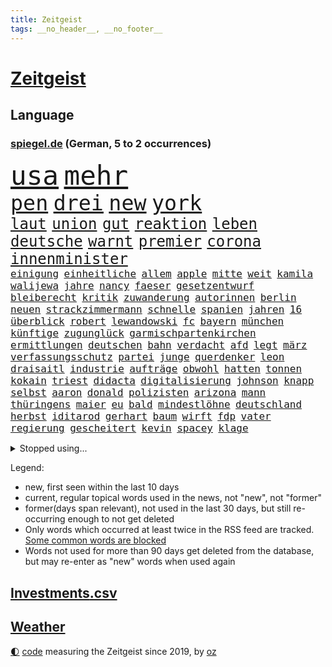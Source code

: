 ```yaml
---
title: Zeitgeist
tags: __no_header__, __no_footer__
---
```


# [Zeitgeist](https://oliz.io/zeitgeist/)

## Language

<h3><a href="https://www.spiegel.de" target="_blank">spiegel.de</a> (German, 5 to 2 occurrences)</h3>
<p style="font-family:monospace">
<span style="font-size:32pt"><a href="news_links.html#usa" class="current">usa</a></span>
<span style="font-size:32pt"><a href="news_links.html#mehr" class="current">mehr</a></span>
<br>
<span style="font-size:25pt"><a href="news_links.html#pen" class="current">pen</a></span>
<span style="font-size:25pt"><a href="news_links.html#drei" class="current">drei</a></span>
<span style="font-size:25pt"><a href="news_links.html#new" class="current">new</a></span>
<span style="font-size:25pt"><a href="news_links.html#york" class="current">york</a></span>
<br>
<span style="font-size:18pt"><a href="news_links.html#laut" class="current">laut</a></span>
<span style="font-size:18pt"><a href="news_links.html#union" class="current">union</a></span>
<span style="font-size:18pt"><a href="news_links.html#gut" class="current">gut</a></span>
<span style="font-size:18pt"><a href="news_links.html#reaktion" class="current">reaktion</a></span>
<span style="font-size:18pt"><a href="news_links.html#leben" class="current">leben</a></span>
<span style="font-size:18pt"><a href="news_links.html#deutsche" class="current">deutsche</a></span>
<span style="font-size:18pt"><a href="news_links.html#warnt" class="current">warnt</a></span>
<span style="font-size:18pt"><a href="news_links.html#premier" class="current">premier</a></span>
<span style="font-size:18pt"><a href="news_links.html#corona" class="current">corona</a></span>
<span style="font-size:18pt"><a href="news_links.html#innenminister" class="current">innenminister</a></span>
<br>
<span style="font-size:12pt"><a href="news_links.html#einigung" class="current">einigung</a></span>
<span style="font-size:12pt"><a href="news_links.html#einheitliche" class="new">einheitliche</a></span>
<span style="font-size:12pt"><a href="news_links.html#allem" class="current">allem</a></span>
<span style="font-size:12pt"><a href="news_links.html#apple" class="current">apple</a></span>
<span style="font-size:12pt"><a href="news_links.html#mitte" class="current">mitte</a></span>
<span style="font-size:12pt"><a href="news_links.html#weit" class="current">weit</a></span>
<span style="font-size:12pt"><a href="news_links.html#kamila" class="current">kamila</a></span>
<span style="font-size:12pt"><a href="news_links.html#walijewa" class="current">walijewa</a></span>
<span style="font-size:12pt"><a href="news_links.html#jahre" class="current">jahre</a></span>
<span style="font-size:12pt"><a href="news_links.html#nancy" class="current">nancy</a></span>
<span style="font-size:12pt"><a href="news_links.html#faeser" class="current">faeser</a></span>
<span style="font-size:12pt"><a href="news_links.html#gesetzentwurf" class="current">gesetzentwurf</a></span>
<span style="font-size:12pt"><a href="news_links.html#bleiberecht" class="new">bleiberecht</a></span>
<span style="font-size:12pt"><a href="news_links.html#kritik" class="current">kritik</a></span>
<span style="font-size:12pt"><a href="news_links.html#zuwanderung" class="new">zuwanderung</a></span>
<span style="font-size:12pt"><a href="news_links.html#autorinnen" class="new">autorinnen</a></span>
<span style="font-size:12pt"><a href="news_links.html#berlin" class="current">berlin</a></span>
<span style="font-size:12pt"><a href="news_links.html#neuen" class="current">neuen</a></span>
<span style="font-size:12pt"><a href="news_links.html#strackzimmermann" class="current">strackzimmermann</a></span>
<span style="font-size:12pt"><a href="news_links.html#schnelle" class="current">schnelle</a></span>
<span style="font-size:12pt"><a href="news_links.html#spanien" class="current">spanien</a></span>
<span style="font-size:12pt"><a href="news_links.html#jahren" class="current">jahren</a></span>
<span style="font-size:12pt"><a href="news_links.html#16" class="current">16</a></span>
<span style="font-size:12pt"><a href="news_links.html#überblick" class="current">überblick</a></span>
<span style="font-size:12pt"><a href="news_links.html#robert" class="current">robert</a></span>
<span style="font-size:12pt"><a href="news_links.html#lewandowski" class="current">lewandowski</a></span>
<span style="font-size:12pt"><a href="news_links.html#fc" class="current">fc</a></span>
<span style="font-size:12pt"><a href="news_links.html#bayern" class="current">bayern</a></span>
<span style="font-size:12pt"><a href="news_links.html#münchen" class="current">münchen</a></span>
<span style="font-size:12pt"><a href="news_links.html#künftige" class="current">künftige</a></span>
<span style="font-size:12pt"><a href="news_links.html#zugunglück" class="current">zugunglück</a></span>
<span style="font-size:12pt"><a href="news_links.html#garmischpartenkirchen" class="current">garmischpartenkirchen</a></span>
<span style="font-size:12pt"><a href="news_links.html#ermittlungen" class="current">ermittlungen</a></span>
<span style="font-size:12pt"><a href="news_links.html#deutschen" class="current">deutschen</a></span>
<span style="font-size:12pt"><a href="news_links.html#bahn" class="current">bahn</a></span>
<span style="font-size:12pt"><a href="news_links.html#verdacht" class="current">verdacht</a></span>
<span style="font-size:12pt"><a href="news_links.html#afd" class="current">afd</a></span>
<span style="font-size:12pt"><a href="news_links.html#legt" class="current">legt</a></span>
<span style="font-size:12pt"><a href="news_links.html#märz" class="current">märz</a></span>
<span style="font-size:12pt"><a href="news_links.html#verfassungsschutz" class="current">verfassungsschutz</a></span>
<span style="font-size:12pt"><a href="news_links.html#partei" class="current">partei</a></span>
<span style="font-size:12pt"><a href="news_links.html#junge" class="current">junge</a></span>
<span style="font-size:12pt"><a href="news_links.html#querdenker" class="current">querdenker</a></span>
<span style="font-size:12pt"><a href="news_links.html#leon" class="current">leon</a></span>
<span style="font-size:12pt"><a href="news_links.html#draisaitl" class="new">draisaitl</a></span>
<span style="font-size:12pt"><a href="news_links.html#industrie" class="current">industrie</a></span>
<span style="font-size:12pt"><a href="news_links.html#aufträge" class="current">aufträge</a></span>
<span style="font-size:12pt"><a href="news_links.html#obwohl" class="current">obwohl</a></span>
<span style="font-size:12pt"><a href="news_links.html#hatten" class="current">hatten</a></span>
<span style="font-size:12pt"><a href="news_links.html#tonnen" class="current">tonnen</a></span>
<span style="font-size:12pt"><a href="news_links.html#kokain" class="current">kokain</a></span>
<span style="font-size:12pt"><a href="news_links.html#triest" class="new">triest</a></span>
<span style="font-size:12pt"><a href="news_links.html#didacta" class="new">didacta</a></span>
<span style="font-size:12pt"><a href="news_links.html#digitalisierung" class="current">digitalisierung</a></span>
<span style="font-size:12pt"><a href="news_links.html#johnson" class="current">johnson</a></span>
<span style="font-size:12pt"><a href="news_links.html#knapp" class="current">knapp</a></span>
<span style="font-size:12pt"><a href="news_links.html#selbst" class="current">selbst</a></span>
<span style="font-size:12pt"><a href="news_links.html#aaron" class="current">aaron</a></span>
<span style="font-size:12pt"><a href="news_links.html#donald" class="current">donald</a></span>
<span style="font-size:12pt"><a href="news_links.html#polizisten" class="current">polizisten</a></span>
<span style="font-size:12pt"><a href="news_links.html#arizona" class="new">arizona</a></span>
<span style="font-size:12pt"><a href="news_links.html#mann" class="current">mann</a></span>
<span style="font-size:12pt"><a href="news_links.html#thüringens" class="new">thüringens</a></span>
<span style="font-size:12pt"><a href="news_links.html#maier" class="current">maier</a></span>
<span style="font-size:12pt"><a href="news_links.html#eu" class="current">eu</a></span>
<span style="font-size:12pt"><a href="news_links.html#bald" class="current">bald</a></span>
<span style="font-size:12pt"><a href="news_links.html#mindestlöhne" class="new">mindestlöhne</a></span>
<span style="font-size:12pt"><a href="news_links.html#deutschland" class="current">deutschland</a></span>
<span style="font-size:12pt"><a href="news_links.html#herbst" class="current">herbst</a></span>
<span style="font-size:12pt"><a href="news_links.html#iditarod" class="new">iditarod</a></span>
<span style="font-size:12pt"><a href="news_links.html#gerhart" class="new">gerhart</a></span>
<span style="font-size:12pt"><a href="news_links.html#baum" class="new">baum</a></span>
<span style="font-size:12pt"><a href="news_links.html#wirft" class="current">wirft</a></span>
<span style="font-size:12pt"><a href="news_links.html#fdp" class="current">fdp</a></span>
<span style="font-size:12pt"><a href="news_links.html#vater" class="current">vater</a></span>
<span style="font-size:12pt"><a href="news_links.html#regierung" class="current">regierung</a></span>
<span style="font-size:12pt"><a href="news_links.html#gescheitert" class="current">gescheitert</a></span>
<span style="font-size:12pt"><a href="news_links.html#kevin" class="current">kevin</a></span>
<span style="font-size:12pt"><a href="news_links.html#spacey" class="current">spacey</a></span>
<span style="font-size:12pt"><a href="news_links.html#klage" class="current">klage</a></span>
</p>
<details>
<summary>Stopped using...</summary>
<p class="former" style="font-size:12pt">
chelsea(594) verlieren(594) 75(593) bayerische(593) coronainfektionen(593) positionen(593) van(593) verstöße(592) zurzeit(592) beschwerde(591) doku(591) enorm(591) entdeckten(591) entlastet(591) geschäfte(591) muster(591) verschärfen(591) benjamin(590) einiges(590) früh(590) gewissen(590) insekten(590) kita(590) legendären(590) räumen(590) schwierigen(590) unmöglich(590) wirecard(590) angeklagte(589) befürchten(589) diskriminierung(589) entschuldigt(589) erholt(589) scheuer(589) arbeitnehmer(588) bewährung(588) hotel(588) reul(588) schlag(588) sonne(588) unerwartet(588) unterschiede(588) zuerst(588) armenien(587) außenpolitik(587) entwicklungen(587) feierte(587) gast(587) kauft(587) niederländische(587) streitkräfte(587) trauer(587) weise(587) 125(586) arsenal(586) beruf(586) desaster(586) einstieg(586) ersetzen(586) konzept(586) paare(586) persönliche(586) rutschen(586) verlief(586) veröffentlichte(586) äußerungen(586) 96(585) berlins(585) bernd(585) echte(585) flieht(585) gewerkschaft(585) jahrzehnten(585) kanzleramt(585) radikale(585) warnte(585) yorker(585) 65(584) bereiten(584) debakel(584) erheben(584) ernst(584) europäer(584) fortschritt(584) jüngste(584) konzernchef(584) schiedsrichter(584) sicherheitskräfte(584) szene(584) terroristen(584) tests(584) usgericht(584) bisschen(583) diskutieren(583) dubai(583) erscheinen(583) eskalieren(583) fahrt(583) jagd(583) mangelt(583) minderjährige(583) unruhen(583) anlagen(582) atem(582) ausflug(582) betriebe(582) durchgesetzt(582) erneuten(582) grünheide(582) konjunktur(582) medienbericht(582) nachspiel(582) sendet(582) tweet(582) umsatz(582) wurzeln(582) anbieten(581) bewährungsstrafe(581) inszeniert(581) maximal(581) mitarbeitern(581) plaßmann(581) stuttmann(581) unterstützer(581) ziemlich(581) 7(580) abgesetzt(580) angriffe(580) franziskus(580) hunde(580) illegalen(580) klären(580) kollaps(580) wohnen(580) bolsonaro(579) europäischer(579) geräte(579) jair(579) tagelang(579) 10(578) anschließend(578) behandeln(578) endgültig(578) rollen(578) verteidigung(578) dachte(577) debatten(577) gemeinsamen(577) lernt(577) rekordhoch(577) tauchen(577) vermeintlichen(577) beleidigt(576) erlebte(576) freunde(576) hände(576) reagierten(576) restaurants(576) erschöpft(575) gedanken(575) leitet(575) milliarde(575) verspielt(575) ausschuss(574) kinos(574) nachfrage(574) tragödie(574) fakten(573) flüchtlingen(573) autoindustrie(572) sportlerinnen(572) 45(571) fortgesetzt(571) gefälschte(571) kindes(571) pflegekräfte(571) privat(571) baut(570) erfolgreichsten(570) ermordeten(570) forschung(570) kooperation(570) patient(570) einiger(568) ostsee(568) aufhalten(567) frisch(567) gegnern(567) immunität(567) nase(567) verantwortung(567) verwandelt(567) übernommen(567) gesamten(566) küstenwache(566) le(564) aufgetaucht(563) auktion(563) landete(563) pkw(563) spitzenreiter(562) bestmarke(561) fan(561) laufenden(561) präsenz(561) vorwürfen(561) fürth(560) insolvenz(559) katja(559) stimmten(558) gastronomie(557) umfragewerte(557) pushbacks(556) pleite(555) kassierte(554) niederländischen(554) abgeschlossen(552) heutigen(552) football(551) tuchel(548) präsidentschaft(547) festhalten(545) veränderungen(544) vertraute(541) eingeschaltet(540) einblicke(538) engen(537) karlsruhe(536) entbrannt(534) härtere(534) pentagon(533) sprit(532) offener(529) sammeln(529) marine(525) entführt(524) suv(524) coronafolgen(523) vereins(522) wmtitel(521) politischer(520) rechter(520) cdu/csu(517) aggressiv(516) stopp(512) behindert(511) pfleger(510) 15jährige(505) auslieferung(505) kuba(502) lieferketten(494) spritze(491) irgendwie(488) klettert(471) bekannter(468) stromnetz(463) ausstellung(455) rückgang(452) wolken(447) autobahnen(444) fängt(435) zusammengebrochen(423) schenkt(420) pressefreiheit(416) beleidigte(406) kanadischen(402) werte(398) interessen(391) finanziert(390) komme(386) institute(383) grünes(375) stolpert(367) 38(357) laster(357) gefälscht(353) tendenzen(350) organisierten(346) warb(339) ministerin(336) umfassende(335) chipmangel(333) lokal(333) träumt(331) versichert(330) ewigkeit(327) azubis(325) vorerkrankungen(324) arme(321) füllen(317) geldwäsche(314) white(313) spiegelpodcast(312) assange(311) wandte(309) geldstrafen(305) mächtigen(304) chaotischen(303) kleinkinder(303) verurteilung(303) wunderkind(299) ermordung(294) karrierecoach(294) kapitolsturm(290) rohstoff(289) dörfer(288) bezieht(287) pegasus(287) immobilienmarkt(285) vertretung(285) zerstörten(285) japans(283) revier(282) topmanager(282) ersetzt(281) angemeldet(280) bemerkbar(280) gestern(277) nicole(277) 69(276) löschen(276) binden(274) achtzigerjahren(273) staatskonzern(273) lauf(270) 400000(268) alternative(268) drauf(267) chappatte(266) stehlen(265) rights(264) watch(264) fische(263) liebsten(263) z(260) drehte(259) gewohnt(259) hessens(259) momente(259) müttern(259) scholz'(259) tabellenführer(259) hawaii(254) illegaler(254) gehälter(253) preiserhöhungen(253) reisten(253) tabellenführung(251) ernüchternd(250) gefiel(248) minderheiten(247) offene(247) ausreisen(244) lka(243) gysi(242) operationen(242) krieger(241) fehlender(240) gerichtsurteil(240) zuwachs(240) söders(239) gleichen(238) immobilie(236) arten(235) fracht(234) trage(234) bundestagsdebatte(233) genesung(233) deaktiviert(232) bedauert(231) redet(231) feministin(230) kleinere(230) coronaprotest(229) genügt(229) inhaftierte(229) demut(227) basketballstar(226) energiekosten(225) realen(224) rwe(224) ham(222) unterhaus(221) spezielle(220) umstellung(220) wesen(220) berufen(219) gestiegenen(219) schmuggel(219) erneutes(218) franz(218) krankenkassen(217) leise(216) unsicherheiten(216) arbeitslosen(215) alarmieren(214) gaspreisen(208) gap(207) verheerendes(207) bestimmen(206) feiertag(206) verblüffend(206) dan(205) herunter(205) engere(201) wirksam(201) döpfner(199) spielzeug(199) radikaler(198) verstorbene(198) aufpassen(197) bayernprofi(196) versenkt(196) luftwaffe(195) oberlandesgericht(195) stromausfall(194) legendäre(193) wärme(193) mohamed(192) schmuck(190) steuereinnahmen(189) immobilienbesitzer(188) meldungen(188) nutzung(188) thorsten(188) kritikern(187) menschenrechtsorganisation(186) bekannteste(185) geschaut(184) blauen(183) summen(183) wahr(183) hotspur(181) mehrheitlich(181) perfekt(181) ablehnung(180) plattformen(180) feuerte(179) kürzer(179) ungestört(179) überraschenden(179) eegumlage(178) amanda(177) gräueltaten(177) quält(177) schier(177) verschwörungstheorien(177) boykottieren(176) tatortvote(175) erlaubte(173) teslaaktien(173) tommy(173) wirtschaftlich(173) karneval(171) lebenslang(171) waffenruhe(171) extremer(170) kontakten(169) strompreise(169) kinderbetreuung(167) mitleid(167) oskar(167) rekordzahl(167) thesen(167) dunja(166) guterres(166) promis(166) unogeneralsekretär(166) einschränken(165) erwiesen(164) tatwaffe(164) erschütternd(163) kalter(163) heran(162) sotheby's(162) unendliche(162) verschiedener(162) versicherten(162) brandbrief(161) klaas(161) rostocker(161) spielzeit(161) dinosaurier(160) jederzeit(160) marius(160) ausliefern(159) emotional(159) geteilt(158) impfpässe(158) sagten(158) tschentscher(158) hoffe(155) unterzeichnen(155) coronaimpfpflicht(153) moralisch(152) omikronvariante(152) rätselhafter(151) traditionellen(150) mecklenburgvorpommerns(148) millionenbetrag(148) gemütlich(147) möchten(147) rechtsradikalen(146) jüngst(145) angelegt(144) balkan(144) beziehen(144) tennislegende(143) erfolgte(142) kannten(142) bowl(141) commerzbank(141) patzer(141) beamter(140) getäuscht(140) kern(140) ricarda(140) erschwert(139) europaweit(139) ungleich(139) abtransport(138) aktiver(138) inspiriert(138) charlotte(137) landsmann(137) schlaganfall(137) audi(136) geschlecht(136) sperma(136) auktionshaus(134) ausgebreitet(134) heiligen(134) way(133) fernweh(132) getränke(132) lörrach(130) meere(130) atemnot(128) neuwagen(128) versteigerung(128) céline(127) erwachsener(126) flugzeugträger(126) gefeierten(126) heuert(126) japaner(126) verhör(126) absolut(125) angreifen(125) luftangriffe(125) verkaufte(125) zahlreicher(125) verkünden(124) engel(123) entfalten(123) elden(120) hartes(120) igor(120) getragen(119) krimineller(118) verkürzung(118) abgerissen(117) ausraster(117) feuerwerkskörper(117) lucaapp(116) damalige(115) vorzeitigen(115) baldigen(113) aufgerüstet(112) kraftwerke(112) memoiren(112) reichlich(112) republikanerin(112) aneinander(111) kommunikation(111) erftstadt(110) klitschko(110) orange(110) ceo(109) insolvenzverfahren(109) zehntausenden(109) algerien(107) helgoland(107) beschuldigte(106) billige(106) geringe(106) melnyk(106) verlässlich(106) auszuschließen(105) macher(105) ruhen(105) sánchez(105) überstehen(105) beriet(104) diebstahl(104) gastbeitrag(104) horror(104) m(104) preissprünge(104) 62(103) bekanntgegeben(103) lobende(103) stellungnahme(103) westens(103) zahlungssystem(103) andrij(102) barbara(101) beckenbauer(101) fraglich(101) komplexe(101) murray(101) everton(100) milliardenschweren(100) assanges(99) eigentore(99) fähigkeiten(99) vorrangig(99) abgeschnitten(98) fragten(98) geldquellen(98) kansas(98) militärhilfe(98) nordseeküste(98) kontaktaufnahme(96) oppositionellen(96) schwelle(96) ustruppen(96) ausgespäht(95) neil(95) usbundesstaaten(95) verarbeitet(95) verwaltung(95) zensur(95) grünenvorsitzende(94) herum(94) jacht(94) verzeichnen(94) eingesammelt(93) schnellste(93) sortiment(93) verwüstet(93) eubehörde(92) square(92) verpuffen(92) etabliert(91) befristete(90) jener(90) lebende(90) marokko(90) müllerwesternhagen(90) polizistin(90) wilhelmshaven(90) kiesewetter(89) ohio(89) roderich(89) tessin(89) begleiten(88) kündigungswelle(88) milieu(88) ruht(88) samt(88) vierjähriger(88) ölgemälde(88) betreibt(87) diskriminierend(87) geplanter(87) keir(87) labourchef(87) leak(87) mayer(87) niedriger(87) starmer(87) überlaufen(87) boykotts(86) börsenwert(86) durchlöchert(86) ernannten(86) ideal(86) lautstark(86) lästert(86) rekonstruktion(86) wmfinals(86) zombie(86) bombardiert(85) geschwächt(85) gestarteten(85) gitter(85) stammen(85) 98(84) alarmismus(84) hitlers(84) ramadan(84) ronnie(84) year(84) 1982(83) abrechnung(83) fragwürdigen(83) harrte(83) russischorthodoxen(83) umgebung(83) zusammenziehen(83) angstzuständen(82) fight(82) antisemitismusvorwürfe(81) bundeswehreinsatz(81) denselben(81) ecstasy(81) gebauer(81) ständigem(81) unerwartetes(81) versuchter(81) abgeschafft(80) argumentation(80) erkrankten(80) ernsthaft(80) kurt(80) modi(80) motiven(80) muslime(80) narendra(80) thief(80) torwart(80) air(79) cumexskandal(79) dagmar(79) eminem(79) fantastisch(79) hacks(79) parlamente(79) südamerika(79) ökostrom(79) abgewendet(78) adler(78) mau(78) oberpfalz(78) raketenstufe(78) scham(78) sensationelle(78) bologna(77) brustkrebs(77) geschäftspartner(77) kanonen(77) kollabierte(77) königsfamilie(77) populärer(77) spdpromis(77) stromkosten(77) 170(76) daxkonzerns(76) erfolglosen(76) feuerwehreinsatz(76) menschlichen(76) rückrunde(76) bevorstehende(75) bundesbehörden(75) inakzeptable(75) plätzen(75) verspätet(75) friedhof(74) irrsinn(74) menschliches(74) regionalwahl(74) teilrückzug(74) uralte(74) widmen(74) anflug(73) oleg(73) rissen(73) schwache(73) sportart(73) vereinslegende(73) antonia(72) bomben(72) brüste(72) kleben(72) verkommen(72) anliegen(71) bevorsteht(71) coronainfizierte(71) geweint(71) hinterbliebenen(71) messbar(71) süddeutschen(71) werbeverbot(71) aggressors(70) boom(70) glimpflich(70) hapert(70) nintendo(70) wii(70) 237(69) brandenburger(69) mohan(69) märkte(69) premierleagueklub(69) unmittelbar(69) vorgehens(69) befruchtung(68) bundesligaspiel(68) coronaviren(68) kran(68) stücke(68) zentraler(68) ankläger(67) ansteuern(67) aufzubrechen(67) entwenden(67) chemikalien(66) dieter(66) energieträgern(66) gasimporte(66) gegenden(66) importe(66) kremltruppen(66) nachtleben(66) rekordtief(66) stoff(66) überweisen(66) abrüstung(65) ausfällen(65) einreiseverbot(65) geheimdienstchef(65) grassiert(65) höchstwahrscheinlich(65) jüngstes(65) kletterten(65) konkretisiert(65) sberbank(65) ukraineflüchtlinge(65) schlechter(64) söhne(64) ulla(64) unfair(64) auswüchse(63) darstellungen(63) europatochter(63) luxushotels(63) masse(63) russisch(63) sberbanktochter(63) stromversorgung(63) beschießen(62) beschreiben(62) blutigen(62) landung(62) militärexperte(62) schwenkt(62) antwortet(61) brutalität(61) einschränkung(61) invasoren(61) kampfhubschrauber(61) saporischschja(61) schmerzt(61) schwindel(61) ampelfraktionen(60) feuerpause(60) kontrahentin(60) mobilmachung(60) pazifismus(60) ukrainedebatte(60) drosseln(59) fluchtkorridore(59) flüchten(59) großvater(59) kasse(59) speicher(59) teuerungsrate(59) 64(58) formel1fahrer(58) herzen(58) melanie(58) raketeneinschläge(58) zugzwang(58) blaue(57) wäldern(57) blau(56) clanmitglied(56) eingriffen(56) entgehen(56) geleitet(56) hauses(56) ignorieren(56) scheiterns(56) schul(56) sexismus(56) staatspropaganda(56) arche(55) blogger(55) microsoft(55) prominenter(55) bankkonto(54) besatzer(54) einsamen(54) rot(54) slowenien(54) aufbrechen(53) gasembargo(53) großstadt(53) helm(53) clankriminalität(52) krefeld(52) spart(52) verstimmungen(52) beigesetzt(51) betreuen(51) fiala(51) maßstab(51) modernen(51) petr(51) roll(51) simpler(51) braunschweig(50) cockpit(50) gemeint(50) islam(50) pfiffe(50) tenniskarriere(50) abgeraten(49) ball(49) eurofighter(49) oligarch(49) smarten(49) unsicherheit(49) 177(48) aufkommt(48) dilemma(48) madness(48) anwohnern(47) offiziere(47) raser(47) europatour(46) illusionen(46) nachhaltigen(46) nico(46) prosiebensat1(46) putinversteher(46) reduzierung(46) scheuen(46) bewegte(45) erpressung(45) köpfe(45) spannenden(45) zurückhaltend(45) beerdigen(44) bereut(44) bulgarien(44) bundesrechnungshof(44) erleichterung(44) geheimdienstler(44) geist(44) größerer(44) kaspersky(44) lafontaine(44) nachrichtenagenturen(44) sanktionsliste(44) wiener(44) agentur(43) bahrain(43) behutsam(43) erfasste(43) kasperskysoftware(43) umsätze(43) aufstiegsrennen(42) auslöser(42) putinvertrauten(42) teamleiter(42) 47(41) fdpministerin(41) immobilienkonzern(41) spiels(41) westphal(41) 38jährigen(40) aufgebracht(40) brooks(40) energiepauschale(40) erforderlich(40) hirnforscher(40) kompetenz(40) ostukrainische(40) utah(40) earth(39) einkaufszentrum(39) beigelegt(38) blauer(38) fabulierte(38) gasengpass(38) infektionslage(38) informanten(38) israelreise(38) lebenslauf(38) millionenstädte(38) pkwmaut(38) spritschlucker(38) tarifstreit(38) zurückschlagen(38) abgedreht(37) aufbegehren(37) donbas(37) eingekesselten(37) transmenschen(37) abspaltung(36) angehören(36) diagnostiziert(36) disco(36) globalisierung(36) kläger(36) minimal(36) nationalgardisten(36) überzeugungen(36) asphalt(35) attraktiv(35) fücks(35) gil(35) kiewreise(35) nuklearwaffen(35) ofarim(35) substanzen(35) filiale(34) flüssigerdgasterminals(34) fördert(34) lobte(34) mathieu(34) pfiffen(34) poel(34) theoretisch(34) abhängen(33) ausprobieren(33) dino(33) gesundheitsbehörden(33) johan(33) russlandgeschäft(33) schönen(33) beliebtesten(32) bestechlichkeit(32) immobilienkonzerns(32) marken(32) ordnen(32) autohersteller(31) dresdener(31) fastenmonat(31) friedensbewegte(31) kotropfen(31) oleh(31) staatsballett(31) anschuldigungen(30) auffüllen(30) besetzen(30) leitartikel(30) rezepte(30) schoa(30) ullrich(30) weiblichen(30) zahnarzt(30) abschläge(29) fernseher(29) tagelanger(29) essay(28) euroraum(28) exkanzlerin(28) mangelnden(28) schlechtem(28) vergewaltigungen(28) beschwichtigt(27) drittstaaten(27) kriegsparteien(27) flotte(26) rüstungsindustrie(26) täglichen(26) ukrainebesuch(26) élyséepalast(26) ausgeräumt(25) choreograf(25) dichtmachen(25) eisbären(25) hergestellten(25) labor(25) antisemiten(24) aserbaidschan(24) bergkarabach(24) bogen(24) freitesten(24) heiß(24) kämpfende(24) lieferanten(24) tonnenschwerer(24) barth(23) darknet(23) frontmann(23) leihen(23) mutterfirma(23) siebthöchsten(23) wahlalter(23) witze(23) bernabéu(22) grandioses(22) gäbe(22) pc(22) söhnen(22) ausgangssperren(21) eingekauft(21) fahrgastverband(21) jersey(21) villarreal(21) aufstocken(20) f***(20) mekka(20) mitbesitzer(20) mittag(20) t(20) unternehmerin(20) verstehe(20) übergriff(20) rocket(19) bryan(18) bundesnachrichtendienst(18) enttäuschenden(18) planet(18) sommerferien(18) tanker(18) verliefen(18) antrieb(17) cia(17) gasausstieg(17) grizzlies(17) jérôme(17) memphis(17) osterfeiertagen(17) passanten(17) usauslandsgeheimdienst(17) fa(16) komplizierte(16) simulieren(16) subversiven(16) amtsgericht(15) aufstiegskampf(15) dahin(15) regionalpräsident(15) reißen(15) taz(15) tempelberg(15) absurder(14) aufgegangen(14) ifoinstituts(14) kremlherrscher(14) tags(14) wünsche(14) bespitzelung(13) birnbaum(13) eonchef(13) kishida(13) königliche(13) leonhard(13) pogba(13) südafrikas(13) eingeschlossenen(12) eumitgliedstaaten(12) mariupols(12) produktionsprobleme(12) traditionsreichen(12) zusammenhängen(12) habecks(11) löschung(11) neuartige(11) nou(11) positionieren(11) spieltage(11) wahlkampfveranstaltung(11) weitreichender(11)
</p>
</details>
<p>Legend:
<ul>
<li><span class="new">new</span>, first seen within the last 10 days</li>
<li><span class="current">current</span>, regular topical words used in the news, not "new", not "former"</li>
<li><span class="former">former(days span relevant)</span>, not used in the last 30 days, but still re-occurring enough to not get deleted</li>
<li>Only words which occurred at least twice in the RSS feed are tracked. <a href="language/filters.py">Some common words are blocked</a></li>
<li>Words not used for more than 90 days get deleted from the database, but may re-enter as "new" words when used again</li>
</ul>
</p>

## [Investments](investments.html)[.csv](investments.csv)

## [Weather](weather.html)

<footer>
<a href="javascript:toggleTheme()" class="nav">🌓</a>
<a href="https://github.com/ooz/zeitgeist">code</a> measuring the Zeitgeist since 2019, by <a href="https://oliz.io">oz</a>
</footer>
